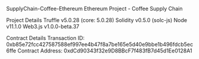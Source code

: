 SupplyChain-Coffee-Ethereum
Ethereum Project - Coffee Supply Chain

Project Details
Truffle v5.0.28 (core: 5.0.28)
Solidity v0.5.0 (solc-js)
Node v11.1.0
Web3.js v1.0.0-beta.37

Contract Details
Transaction ID: 0xb85e72fcc427587588ef997ee4b47f8a7be165e5d40e9bbe1b496fdcb5ec6ffe
Contract Address: 0xdCd90343f32e9D8BBcF7f483fB7d45d1Ee0128A1
